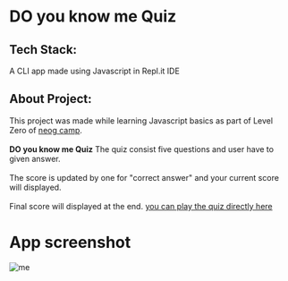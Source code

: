 # DO you know me Quiz
## Tech Stack:
A CLI app made using Javascript in Repl.it IDE
## About Project:
This project was made while learning Javascript basics as part of Level Zero of [neog camp](https://neog.camp/guide/home).
<br><br>
**DO you know me Quiz** The quiz consist five questions and user have to given answer.
<br><br>
The score is updated by one for "correct answer" and your current score will displayed.
<br><br>
Final score will displayed at the end.
[you can play the quiz directly here](https://replit.com/@sindoojapaladi/do-you-know-me?embed=1&output=1)
 
# App screenshot
![me](https://user-images.githubusercontent.com/88897390/211185804-388bfe7d-a2cc-447b-a18b-2418c43e40ea.jpg)
